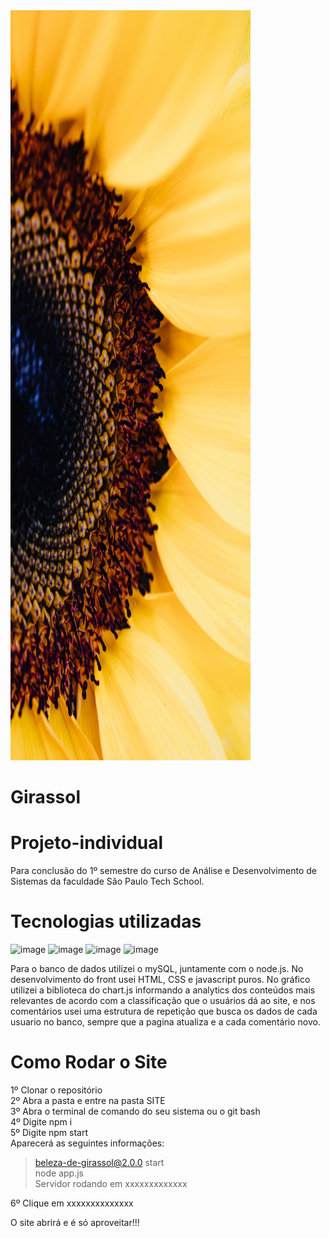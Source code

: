 <img style="width:40vw; height:30vh" src="https://github.com/IsabelCAlberti/Girassol/blob/main/Site/public/assets/foco-meioGirassol.jpg?raw=true">



# Girassol

# Projeto-individual
Para conclusão do 1º semestre do curso de Análise e Desenvolvimento de Sistemas da faculdade São Paulo Tech School.

# Tecnologias utilizadas

![image](https://img.shields.io/badge/HTML5-E34F26?style=for-the-badge&logo=html5&logoColor=white)
![image](https://img.shields.io/badge/CSS3-1572B6?style=for-the-badge&logo=css3&logoColor=white)
![image](https://img.shields.io/badge/JavaScript-F7DF1E?style=for-the-badge&logo=javascript&logoColor=black)
![image](https://img.shields.io/badge/MySQL-005C84?style=for-the-badge&logo=mysql&logoColor=white)

Para o banco de dados utilizei o mySQL, juntamente com o node.js. No desenvolvimento do front usei HTML, CSS e javascript puros. No gráfico utilizei a biblioteca do chart.js informando a analytics dos conteúdos mais relevantes de acordo com a classificação que o usuários dá ao site, e nos comentários usei uma estrutura de repetição que busca os dados de cada usuario no banco, sempre que a pagina atualiza e a cada comentário novo.

# Como Rodar o Site

1º Clonar o repositório <br>
2º Abra a pasta e entre na pasta SITE <br>
3º Abra o terminal de comando do seu sistema ou o git bash <br>
4º Digite npm i <br>
5º Digite npm start <br>
Aparecerá as seguintes informações: <br>

> beleza-de-girassol@2.0.0 start  <br>
> node app.js  <br>
Servidor rodando em xxxxxxxxxxxxx <br>

6º Clique em xxxxxxxxxxxxxx <br>

O site abrirá e é só aproveitar!!! 

